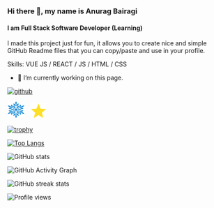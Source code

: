 ### Hi there 👋, my name is Anurag Bairagi
#### I am Full Stack Software Developer (Learning)


I made this project just for fun, it allows you to create nice and simple GitHub Readme files that you can copy/paste and use in your profile.

Skills: VUE JS / REACT / JS / HTML / CSS

- 🔭 I’m currently working on this page. 


[<img src='https://cdn.jsdelivr.net/npm/simple-icons@3.0.1/icons/github.svg' alt='github' height='40'>](https://github.com/anurag-044)  

<a href='https://archiveprogram.github.com/'><img src='https://raw.githubusercontent.com/acervenky/animated-github-badges/master/assets/acbadge.gif' width='40' height='40'></a> <a href='https://stars.github.com/'><img src='https://raw.githubusercontent.com/acervenky/animated-github-badges/master/assets/starbadge.gif' width='35' height='35'></a> 

[![trophy](https://github-profile-trophy.vercel.app/?username=anurag-044)](https://github.com/ryo-ma/github-profile-trophy)

[![Top Langs](https://github-readme-stats.vercel.app/api/top-langs/?username=anurag-044)](https://github.com/anuraghazra/github-readme-stats)

![GitHub stats](https://github-readme-stats.vercel.app/api?username=anurag-044&show_icons=true)  

![GitHub Activity Graph](https://activity-graph.herokuapp.com/graph?username=anurag-044)  

![GitHub streak stats](https://github-readme-streak-stats.herokuapp.com/?user=anurag-044)  

![Profile views](https://gpvc.arturio.dev/anurag-044)  
